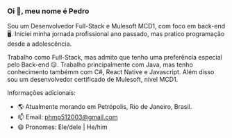 ### Oi 👋, meu nome é Pedro

Sou um Desenvolvedor Full-Stack e Mulesoft MCD1, com foco em back-end 🖥️. 
Iniciei minha jornada profissional ano passado, mas pratico programação desde a adolescência.

Trabalho como Full-Stack, mas admito que tenho uma preferência especial pelo Back-end 😌.
Trabalho principalmente com Java, mas tenho conhecimento tambémm com C#, React Native e Javascript. 
Além disso sou um desenvolvedor certificado de Mulesoft, nível MCD1.

Informações adicionais:

- 🌎 Atualmente morando em Petrópolis, Rio de Janeiro, Brasil.
- 📫 Email: phmp512003@gmail.com
- 😄 Pronomes: Ele/dele | He/him

